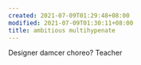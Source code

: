 ```yaml
---
created: 2021-07-09T01:29:48+08:00
modified: 2021-07-09T01:30:11+08:00
title: ambitious multihypenate
---
```


Designer damcer choreo? Teacher

